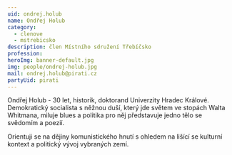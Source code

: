 ```yaml
---
uid: ondrej.holub
name: Ondřej Holub
category:
  - clenove
  - mstrebicsko
description: člen Místního sdružení Třebíčsko
profession:
heroImg: banner-default.jpg
img: people/ondrej-holub.jpg
mail: ondrej.holub@pirati.cz
partyUid: pirati
---
```


Ondřej Holub - 30 let, historik, doktorand Univerzity Hradec Králové. Demokratický socialista s něžnou duší, který jde světem ve stopách Walta Whitmana, miluje blues a politika pro něj představuje jedno tělo se svědomím a poezií.

Orientuji se na dějiny komunistického hnutí s ohledem na lišící se kulturní kontext a politický vývoj vybraných zemí.

